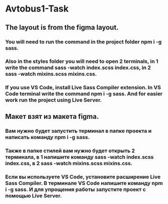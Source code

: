 # Avtobus1-Task
## The layout is from the figma layout.
  ### You will need to run the command in the project folder npm i -g sass.
  ### Also in the styles folder you will need to open 2 terminals, in 1 write the command sass -watch index.scss index.css, in 2 sass -watch mixins.scss mixins.css.
  ### If you use VS Code, install Live Sass Compiler extension. In VS Code terminal write the command npm i -g sass. And for easier work run the project using Live Server.

## Макет взят из макета figma.
  ### Вам нужно будет запустить терминал в папке проекта и написать команду npm i -g sass.
  ### Также в папке стилей вам нужно будет открыть 2 терминала, в 1 напишите команду sass -watch index.scss index.css, в 2 sass -watch mixins.scss mixins.css.
  ### Если вы используете VS Code, установите расширение Live Sass Compiler. В терминале VS Code напишите команду npm i -g sass. И для упрощения работы запустите проект с помощью Live Server.